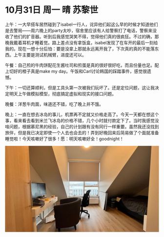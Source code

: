 # 10月31日 周一 晴 苏黎世

上午：一大早搭车居然碰到了isabel一行人，诧异他们起这么早的时候才知道他们是去警局——周六晚上的party太吵，宿舍里应该有人给警察打了电话，警察来没收了他们的扩音器。听到后我感觉哭笑不得，觉得他们真的很疯狂。不过的确，那晚我戴着耳机才睡着觉。路上差点没有拿饭盒，isabel发现了在车开的最后一刻给我的。现在一想十分后怕：要是没拿上那就永远离开我了，下次真的真的不能落东西。上午主要是测试机械臂，进度还可以。

午餐：自己煎的牛肉饼配花生酱吐司和煎蛋是真的很好很好吃，而且份量也足。配上切好的橙子真是make my day。午饭和Carl讨论韩国的踩踏事件，感觉很遗憾。

下午：一切还算顺利，但是工具头第一次被我们玩坏了。还是定位问题，这让我决定明天上午做模拟模型，彻底搞定虚拟和现实的接口问题。

晚餐：洋葱牛肉面，味道还不错，吃了晚上并不饿。

晚上：一直在想去冰岛的事儿，机票再不定就又价格走高了。今天一天都在想这个事，看来看去看到米兰飞冰岛的价格不错，几个小时就付款定下了。当时我感觉没啥问题，根据慕尼黑的经验，自己的计划跟有没有同行一样重要。虽然我还没找到旅伴，但是我已决定即使一个人去也会去的！弄到好晚回来后简易做了个面就准备睡觉啦！今天咳嗽好了很多！愿：明天咳嗽好全！goodnight！


![image](images\\63605c0f51f805f6b52abc0b.jpg)




